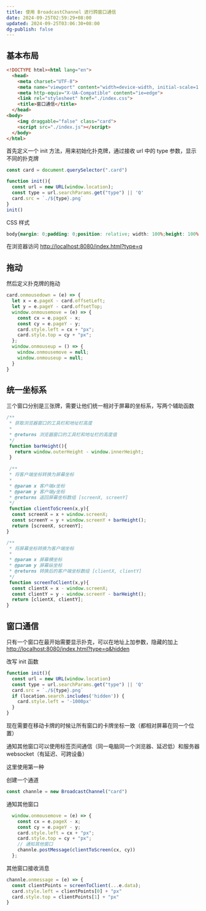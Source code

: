 ```yaml
---
title: 使用 BroadcastChannel 进行跨窗口通信
date: 2024-09-25T02:59:29+08:00
updated: 2024-09-25T03:06:30+08:00
dg-publish: false
---
```


## 基本布局

```html
<!DOCTYPE html><html lang="en">
  <head>
    <meta charset="UTF-8">
    <meta name="viewport" content="width=device-width, initial-scale=1.0">
    <meta http-equiv="X-UA-Compatible" content="ie=edge">
    <link rel="stylesheet" href="./index.css">
    <title>窗口通信</title>
  </head>
<body>
    <img draggable="false" class="card">
    <script src="./index.js"></script>
  </body>
</html>
```

首先定义一个 init 方法，用来初始化扑克牌，通过接收 url 中的 type 参数，显示不同的扑克牌

```js
const card = document.querySelector(".card")

function init(){
  const url = new URL(window.location);
  const type = url.searchParams.get("type") || 'Q'
  card.src = `./${type}.png`
}
init()
```

CSS 样式

```css
body{margin: 0;padding: 0;position: relative; width: 100%;height: 100%; overflow: hidden;}.card{width: 200px; height: auto;cursor: move;position: absolute;}
```

在浏览器访问 <http://localhost:8080/index.html?type=q>

## 拖动

然后定义扑克牌的拖动

```js
card.onmousedown = (e) => {
  let x = e.pageX - card.offsetLeft;
  let y = e.pageY - card.offsetTop;
  window.onmousemove = (e) => {
    const cx = e.pageX - x;
    const cy = e.pageY - y;
    card.style.left = cx + "px";
    card.style.top = cy + "px";
  };
  window.onmouseup = () => {
    window.onmousemove = null;
    window.onmouseup = null;
  }
}
```

## 统一坐标系

三个窗口分别是三张牌，需要让他们统一相对于屏幕的坐标系，写两个辅助函数

```js
/**
 * 获取浏览器窗口的工具栏和地址栏高度
 *
 * @returns 浏览器窗口的工具栏和地址栏的高度值
 */
 function barHeight(){
   return window.outerHeight - window.innerHeight;
 }
 
 /**
 * 将客户端坐标转换为屏幕坐标
 *
 * @param x 客户端x坐标
 * @param y 客户端y坐标
 * @returns 返回屏幕坐标数组 [screenX, screenY]
 */
 function clientToScreen(x,y){
  const screenX = x + window.screenX;
  const screenY = y + window.screenY + barHeight();
  return [screenX, screenY];
}

/**
 * 将屏幕坐标转换为客户端坐标
 *
 * @param x 屏幕横坐标
 * @param y 屏幕纵坐标
 * @returns 转换后的客户端坐标数组 [clientX, clientY]
 */
 function screenToClient(x,y){
  const clientX = x - window.screenX;
  const clientY = y - window.screenY - barHeight();
  return [clientX, clientY];
}
```

## 窗口通信

只有一个窗口在最开始需要显示扑克，可以在地址上加参数，隐藏的加上 <http://localhost:8080/index.html?type=q&hidden>

改写 init 函数

```js
function init(){
  const url = new URL(window.location)
  const type = url.searchParams.get("type") || 'Q'
  card.src = `./${type}.png`
  if (location.search.includes('hidden')) {
    card.style.left = '-1000px'
  }
}
```

现在需要在移动卡牌的时候让所有窗口的卡牌坐标一致（都相对屏幕在同一个位置）

通知其他窗口可以使用标签页间通信（同一电脑同一个浏览器、延迟低）和服务器 websocket（有延迟、可跨设备）

这里使用第一种

创建一个通道

```js
const channle = new BroadcastChannel("card")
```

通知其他窗口

```js
  window.onmousemove = (e) => {
    const cx = e.pageX - x;
    const cy = e.pageY - y;
    card.style.left = cx + "px";
    card.style.top = cy + "px";
    // 通知其他窗口
    channle.postMessage(clientToScreen(cx, cy))
  };
```

其他窗口接收消息

```js
channle.onmessage = (e) => {
  const clientPoints = screenToClient(...e.data);
  card.style.left = clientPoints[0] + "px"
  card.style.top = clientPoints[1] + "px"
}
```

